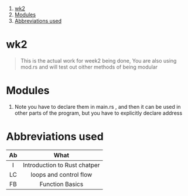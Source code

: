 
1. [wk2](#wk2)
2. [Modules](#modules)
3. [Abbreviations used](#abbreviations-used)


# wk2 

> This is the actual work for week2 being done, You are also using mod.rs and will test out oither methods of being modular

# Modules

1. Note you have to declare them in main.rs , and then it can be used in other parts of the program, but you have to explicitly declare address

# Abbreviations used 

Ab | What 
:--: | :--:
I | Introduction to Rust chatper
LC | loops and control flow 
FB | Function Basics